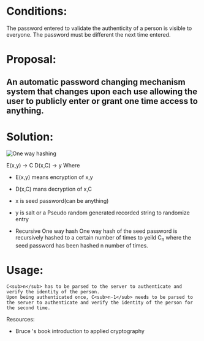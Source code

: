 # Conditions:

The password entered to validate the authenticity of a person is visible to everyone.
The password must be different the next time entered.

# Proposal:

An automatic password changing mechanism system that changes upon each use allowing the user to publicly enter or grant one time access to anything.
------------------------------------------
# Solution:

![One way hashing](https://www.cs.rit.edu/~ark/lectures/onewayhash/SHA256Fig1.png)

  E(x,y) -> C
  D(x,C) -> y
  Where 
  - E(x,y) means encryption of x,y
  - D(x,C) mans decryption of x,C
  - x is seed password(can be anything)
  - y is salt or a Pseudo random generated recorded string to randomize entry

- Recursive One way hash
  One way hash of the seed password is recursively hashed to a certain number of times to yeild C<sub>n</sub> where the seed password has been hashed n number of times.
  
# Usage: 
    C<sub>n</sub> has to be parsed to the server to authenticate and verify the identity of the person.
    Upon being authenticated once, C<sub>n-1</sub> needs to be parsed to the server to authenticate and verify the identity of the person for the second time.
    
    
    
Resources:
- Bruce 's book introduction to applied cryptography
